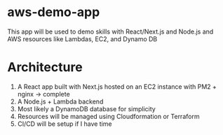 # aws-demo-app
This app will be used to demo skills with React/Next.js and Node.js and AWS resources like Lambdas, EC2, and Dynamo DB

# Architecture
1. A React app built with Next.js hosted on an EC2 instance with PM2 + nginx -> complete
2. A Node.js + Lambda backend
3. Most likely a DynamoDB database for simplicity
4. Resources will be managed using Cloudformation or Terraform
5. CI/CD will be setup if I have time
